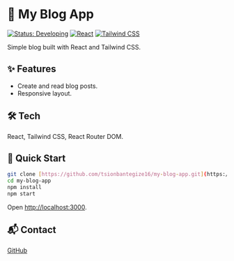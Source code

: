 # 🚀 My Blog App

[![Status: Developing](https://img.shields.io/badge/Status-Developing-yellow?style=flat-square)](https://github.com/tsionbantegize16/my-blog-app)
[![React](https://img.shields.io/badge/React-61DAFB?style=flat-square&logo=react&logoColor=white)](https://react.dev/)
[![Tailwind CSS](https://img.shields.io/badge/Tailwind_CSS-38B2AC?style=flat-square&logo=tailwind-css&logoColor=white)](https://tailwindcss.com/)

Simple blog built with React and Tailwind CSS.

## ✨ Features

- Create and read blog posts.
- Responsive layout.

## 🛠️ Tech

React, Tailwind CSS, React Router DOM.

## 💨 Quick Start

```bash
git clone [https://github.com/tsionbantegize16/my-blog-app.git](https://github.com/tsionbantegize16/my-blog-app.git)
cd my-blog-app
npm install
npm start
```

Open [http://localhost:3000](https://www.google.com/search?q=http://localhost:3000).

## 📬 Contact

[GitHub](https://github.com/tsionbantegize16)
